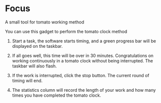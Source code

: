 # Focus
A small tool for tomato working method

You can use this gadget to perform the tomato clock method

1. Start a task, the software starts timing, and a green progress bar will be displayed on the taskbar.

2. If all goes well, this time will be over in 30 minutes. Congratulations on working continuously in a tomato clock without being interrupted. The taskbar will also flash.

3. If the work is interrupted, click the stop button. The current round of timing will end.

4. The statistics column will record the length of your work and how many times you have completed the tomato clock.
